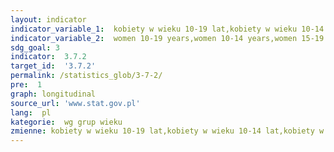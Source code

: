 ```yaml
---
layout: indicator
indicator_variable_1:  kobiety w wieku 10-19 lat,kobiety w wieku 10-14 lat,kobiety w wieku 15-19 lat
indicator_variable_2:  women 10-19 years,women 10-14 years,women 15-19 years
sdg_goal: 3
indicator:  3.7.2
target_id:  '3.7.2'
permalink: /statistics_glob/3-7-2/
pre:  1
graph: longitudinal
source_url: 'www.stat.gov.pl'
lang:  pl
kategorie:  wg grup wieku
zmienne: kobiety w wieku 10-19 lat,kobiety w wieku 10-14 lat,kobiety w wieku 15-19 lat
---
```

